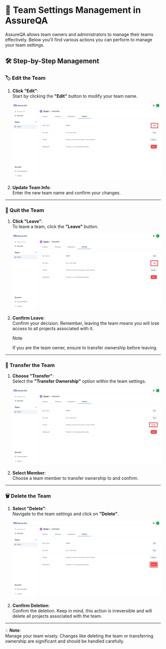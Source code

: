 # 🔗 Team Settings Management in AssureQA

AssureQA allows team owners and administrators to manage their teams effectively. Below you’ll find various actions you can perform to manage your team settings.

## 🛠️ Step-by-Step Management

### 🏷️ Edit the Team

1. **Click "Edit"**:  
   Start by clicking the **"Edit"** button to modify your team name.

   ![Edit Team](./TeamImages/SS1.png)

2. **Update Team Info**:  
   Enter the new team name and confirm your changes.

---

### 🚪 Quit the Team

1. **Click "Leave"**:  
   To leave a team, click the **"Leave"** button.

   ![Leave Team](./TeamImages/SS2.png)

2. **Confirm Leave**:  
   Confirm your decision. Remember, leaving the team means you will lose access to all projects associated with it.

   > [!NOTE]
   > If you are the team owner, ensure to transfer ownership before leaving.

---

### 🔑 Transfer the Team

1. **Choose "Transfer"**:  
   Select the **"Transfer Ownership"** option within the team settings.

   ![Transfer Team](./TeamImages/SS3.png)

2. **Select Member**:  
   Choose a team member to transfer ownership to and confirm.

---

### 🗑️ Delete the Team

1. **Select "Delete"**:  
   Navigate to the team settings and click on **"Delete"**.

   ![Delete Team](./TeamImages/SS4.png)

2. **Confirm Deletion**:  
   Confirm the deletion. Keep in mind, this action is irreversible and will delete all projects associated with the team.

---

💡 **Note**:  
Manage your team wisely. Changes like deleting the team or transferring ownership are significant and should be handled carefully.
